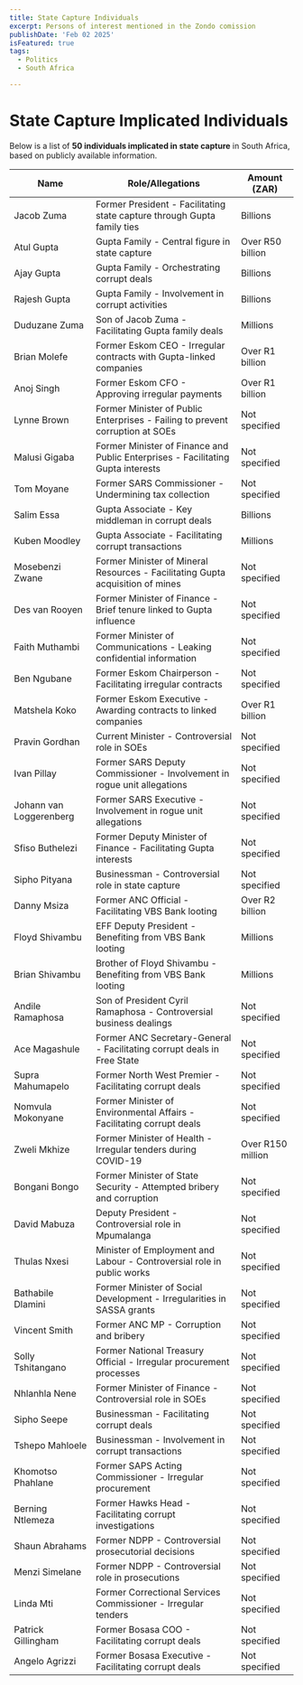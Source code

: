 ```yaml
---
title: State Capture Individuals
excerpt: Persons of interest mentioned in the Zondo comission
publishDate: 'Feb 02 2025'
isFeatured: true
tags:
  - Politics
  - South Africa

---
```


# State Capture Implicated Individuals

Below is a list of **50 individuals implicated in state capture** in South Africa, based on publicly available information.

| Name                | Role/Allegations                                                                 | Amount (ZAR)       |
|---------------------|----------------------------------------------------------------------------------|--------------------|
| Jacob Zuma          | Former President - Facilitating state capture through Gupta family ties          | Billions           |
| Atul Gupta          | Gupta Family - Central figure in state capture                                   | Over R50 billion   |
| Ajay Gupta          | Gupta Family - Orchestrating corrupt deals                                       | Billions           |
| Rajesh Gupta        | Gupta Family - Involvement in corrupt activities                                 | Billions           |
| Duduzane Zuma       | Son of Jacob Zuma - Facilitating Gupta family deals                              | Millions           |
| Brian Molefe        | Former Eskom CEO - Irregular contracts with Gupta-linked companies               | Over R1 billion    |
| Anoj Singh          | Former Eskom CFO - Approving irregular payments                                  | Over R1 billion    |
| Lynne Brown         | Former Minister of Public Enterprises - Failing to prevent corruption at SOEs    | Not specified      |
| Malusi Gigaba       | Former Minister of Finance and Public Enterprises - Facilitating Gupta interests | Not specified      |
| Tom Moyane          | Former SARS Commissioner - Undermining tax collection                            | Not specified      |
| Salim Essa          | Gupta Associate - Key middleman in corrupt deals                                 | Billions           |
| Kuben Moodley       | Gupta Associate - Facilitating corrupt transactions                              | Millions           |
| Mosebenzi Zwane     | Former Minister of Mineral Resources - Facilitating Gupta acquisition of mines   | Not specified      |
| Des van Rooyen      | Former Minister of Finance - Brief tenure linked to Gupta influence              | Not specified      |
| Faith Muthambi      | Former Minister of Communications - Leaking confidential information             | Not specified      |
| Ben Ngubane         | Former Eskom Chairperson - Facilitating irregular contracts                      | Not specified      |
| Matshela Koko       | Former Eskom Executive - Awarding contracts to linked companies                  | Over R1 billion    |
| Pravin Gordhan      | Current Minister - Controversial role in SOEs                                    | Not specified      |
| Ivan Pillay         | Former SARS Deputy Commissioner - Involvement in rogue unit allegations          | Not specified      |
| Johann van Loggerenberg | Former SARS Executive - Involvement in rogue unit allegations                | Not specified      |
| Sfiso Buthelezi     | Former Deputy Minister of Finance - Facilitating Gupta interests                 | Not specified      |
| Sipho Pityana       | Businessman - Controversial role in state capture                                | Not specified      |
| Danny Msiza         | Former ANC Official - Facilitating VBS Bank looting                              | Over R2 billion    |
| Floyd Shivambu      | EFF Deputy President - Benefiting from VBS Bank looting                          | Millions           |
| Brian Shivambu      | Brother of Floyd Shivambu - Benefiting from VBS Bank looting                     | Millions           |
| Andile Ramaphosa    | Son of President Cyril Ramaphosa - Controversial business dealings               | Not specified      |
| Ace Magashule       | Former ANC Secretary-General - Facilitating corrupt deals in Free State          | Not specified      |
| Supra Mahumapelo    | Former North West Premier - Facilitating corrupt deals                           | Not specified      |
| Nomvula Mokonyane   | Former Minister of Environmental Affairs - Facilitating corrupt deals            | Not specified      |
| Zweli Mkhize        | Former Minister of Health - Irregular tenders during COVID-19                    | Over R150 million  |
| Bongani Bongo       | Former Minister of State Security - Attempted bribery and corruption             | Not specified      |
| David Mabuza        | Deputy President - Controversial role in Mpumalanga                              | Not specified      |
| Thulas Nxesi        | Minister of Employment and Labour - Controversial role in public works           | Not specified      |
| Bathabile Dlamini   | Former Minister of Social Development - Irregularities in SASSA grants           | Not specified      |
| Vincent Smith       | Former ANC MP - Corruption and bribery                                           | Not specified      |
| Solly Tshitangano   | Former National Treasury Official - Irregular procurement processes              | Not specified      |
| Nhlanhla Nene       | Former Minister of Finance - Controversial role in SOEs                          | Not specified      |
| Sipho Seepe         | Businessman - Facilitating corrupt deals                                         | Not specified      |
| Tshepo Mahloele     | Businessman - Involvement in corrupt transactions                                | Not specified      |
| Khomotso Phahlane   | Former SAPS Acting Commissioner - Irregular procurement                          | Not specified      |
| Berning Ntlemeza    | Former Hawks Head - Facilitating corrupt investigations                          | Not specified      |
| Shaun Abrahams      | Former NDPP - Controversial prosecutorial decisions                              | Not specified      |
| Menzi Simelane      | Former NDPP - Controversial role in prosecutions                                 | Not specified      |
| Linda Mti           | Former Correctional Services Commissioner - Irregular tenders                    | Not specified      |
| Patrick Gillingham  | Former Bosasa COO - Facilitating corrupt deals                                   | Not specified      |
| Angelo Agrizzi      | Former Bosasa Executive - Facilitating corrupt deals                             | Not specified      |